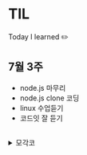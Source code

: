 # TIL
Today I learned ✏️ 

## 7월 3주
- node.js 마무리 
- node.js clone 코딩
- linux 수업듣기
- 코드잇 잘 듣기

## 
<details>
    <summary>모각코</summary>
     <div> 

- 1주차
    - [210710]
        - backend 기본 구축하기
        - 기본 Webpage 구성요소 정하기
    - [다음시간]
        - Webpage 템플릿만들기
        - 로그인/회원가입 만들기
        - DB 구축
- 2주차
    -[210717]
        - backend DB 정하기
        - signin 기능 추가하기
    - [다음시간]
        - front 상황 확인하고 게시판, 마이페이지(프로필(수정- 시작시 기본), 나의질문, 진도율)
-3주차
    -[210721]
        - 로그인 합치기
        - 마이페이지 구성 회의
        - DB 고치기
    - [다음시간]
        - 로그인, 회원가입 버그 확인
        - 

</div>
</deatils>

